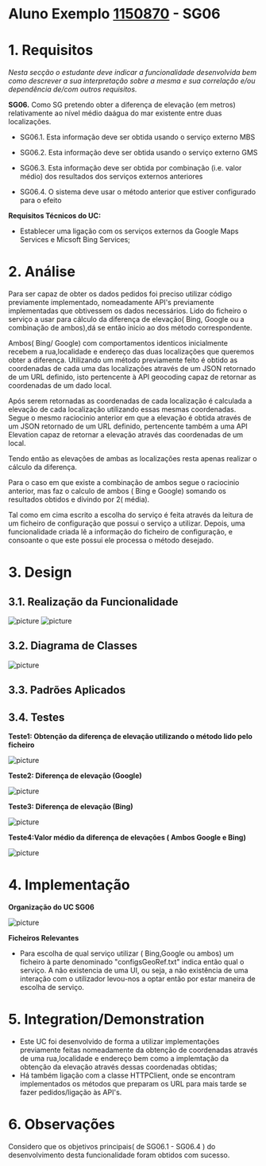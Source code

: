 **Aluno Exemplo [1150870](../)** - SG06
=======================================


# 1. Requisitos

*Nesta secção o estudante deve indicar a funcionalidade desenvolvida bem como descrever a sua interpretação sobre a mesma e sua correlação e/ou dependência de/com outros requisitos.*

**SG06.** Como SG pretendo obter a diferença de elevação (em metros) relativamente ao nível médio daágua do mar existente entre duas localizações.

- SG06.1. Esta informação deve ser obtida usando o serviço externo MBS

- SG06.2. Esta informação deve ser obtida usando o serviço externo GMS

- SG06.3. Esta informação deve ser obtida por combinação (i.e. valor médio) dos resultados dos serviços externos anteriores

- SG06.4. O sistema deve usar o método anterior que estiver configurado para o efeito


**Requisitos Técnicos do UC:**

- Establecer uma ligação com os serviços externos da Google Maps Services e Micsoft Bing Services;


# 2. Análise

Para ser capaz de obter os dados pedidos foi preciso utilizar código previamente implementado, nomeadamente API's previamente implementadas que obtivessem os dados necessários. Lido do ficheiro o serviço a usar para cálculo da diferença de elevação( Bing, Google ou a combinação de ambos),dá se então inicio ao dos método correspondente. 

Ambos( Bing/ Google) com comportamentos identicos inicialmente recebem a rua,localidade e endereço das duas localizações que queremos obter a diferença. Utilizando um método previamente feito é obtido as coordenadas de cada uma das localizações através de um JSON retornado de um URL definido, isto pertencente à API geocoding capaz de retornar as coordenadas de um dado local.

Após serem retornadas as coordenadas de cada localização é calculada a elevação de cada localização utilizando essas mesmas coordenadas. Segue o mesmo raciocinio anterior em que a elevação é obtida através de um JSON retornado de um URL definido, pertencente também a uma API Elevation capaz de retornar a elevação através das coordenadas de um local.

Tendo então as elevações de ambas as localizações resta apenas realizar o cálculo da diferença. 

Para o caso em que existe a combinação de ambos segue o raciocinio anterior, mas faz o calculo de ambos ( Bing e Google) somando os resultados obtidos e divindo por 2( média). 

Tal como em cima escrito a escolha do serviço é feita através da leitura de um ficheiro de configuração que possui o serviço a utilizar. Depois, uma funcionalidade criada lê a informação do ficheiro de configuração,
e consoante o que este possui ele processa o método desejado.


# 3. Design

## 3.1. Realização da Funcionalidade

![picture](https://bitbucket.org/1150812/lapr4-2018-2019-grupo-di-3/raw/bc1bd8dc8bb50c8169bd844f4bc89adcc75c8127/docs/1150870/SG06/sd_2.png)
![picture](https://bitbucket.org/1150812/lapr4-2018-2019-grupo-di-3/raw/bc1bd8dc8bb50c8169bd844f4bc89adcc75c8127/docs/1150870/SG06/sd_1.png)

## 3.2. Diagrama de Classes

![picture](https://bitbucket.org/1150812/lapr4-2018-2019-grupo-di-3/raw/bc1bd8dc8bb50c8169bd844f4bc89adcc75c8127/docs/1150870/SG06/cd_1.png)

## 3.3. Padrões Aplicados

## 3.4. Testes 

**Teste1: Obtenção da diferença de elevação utilizando o método lido pelo ficheiro** 

![picture](https://bitbucket.org/1150812/lapr4-2018-2019-grupo-di-3/raw/bc1bd8dc8bb50c8169bd844f4bc89adcc75c8127/docs/1150870/SG06/test_3.png)


**Teste2: Diferença de elevação (Google)** 

![picture](https://bitbucket.org/1150812/lapr4-2018-2019-grupo-di-3/raw/bc1bd8dc8bb50c8169bd844f4bc89adcc75c8127/docs/1150870/SG06/test_4.png)

**Teste3: Diferença de elevação (Bing)**

![picture](https://bitbucket.org/1150812/lapr4-2018-2019-grupo-di-3/raw/bc1bd8dc8bb50c8169bd844f4bc89adcc75c8127/docs/1150870/SG06/test_2.png)


**Teste4:Valor médio da diferença de elevações ( Ambos Google e Bing)** 

![picture](https://bitbucket.org/1150812/lapr4-2018-2019-grupo-di-3/raw/bc1bd8dc8bb50c8169bd844f4bc89adcc75c8127/docs/1150870/SG06/test_1.png)


# 4. Implementação

**Organização do UC SG06**

![picture](https://bitbucket.org/1150812/lapr4-2018-2019-grupo-di-3/raw/bc1bd8dc8bb50c8169bd844f4bc89adcc75c8127/docs/1150870/SG06/general.png)

**Ficheiros Relevantes**

- Para escolha de qual serviço utilizar ( Bing,Google ou ambos) um ficheiro à parte denominado "configsGeoRef.txt" indica então qual o serviço. A não existencia de uma UI, ou seja, a não existência de uma interação com o utilizador levou-nos a optar então por estar maneira de escolha de serviço.


# 5. Integration/Demonstration

- Este UC foi desenvolvido de forma a utilizar implementações previamente feitas nomeadamente da obtenção de coordenadas através de uma rua,localidade e endereço bem como a implemtação da obtenção da elevação através dessas coordenadas obtidas;
- Há também ligação com a classe HTTPClient, onde se encontram implementados os métodos que preparam os URL para mais tarde se fazer pedidos/ligação às API's.

# 6. Observações

Considero que os objetivos principais( de SG06.1 - SG06.4 ) do desenvolvimento desta funcionalidade foram obtidos com sucesso.



